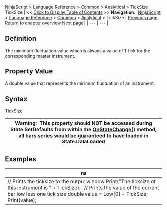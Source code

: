 ﻿
NinjaScript > Language Reference > Common > Analytical > TickSize
TickSize
| << [Click to Display Table of Contents](ticksize.md) >> **Navigation:**     [NinjaScript](ninjascript-1.md) > [Language Reference](language_reference_wip-1.md) > [Common](common-1.md) > [Analytical](market_data-1.md) > TickSize | [Previous page](slope-1.md) [Return to chapter overview](market_data-1.md) [Next page](today-1.md) |
| --- | --- |
## Definition
The minimum fluctuation value which is always a value of 1-tick for the corresponding master instrument.

## Property Value
A double value that represents the minimum fluctuation of an instrument.
 
## Syntax
TickSize

| Warning:  This property should NOT be accessed during State.SetDefaults from within the [OnStateChange()](onstatechange-1.md) method, all bars series would be guaranteed to have loaded in State.DataLoaded |
| --- |

## Examples
| ns |
| --- |
| // Prints the ticksize to the output window Print("The ticksize of this instrument is " + TickSize);   // Prints the value of the current bar low less one tick size double value = Low[0] - TickSize; Print(value); |

